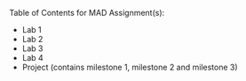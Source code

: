 Table of Contents for MAD Assignment(s):

* Lab 1
* Lab 2
* Lab 3
* Lab 4
* Project (contains milestone 1, milestone 2 and milestone 3)
